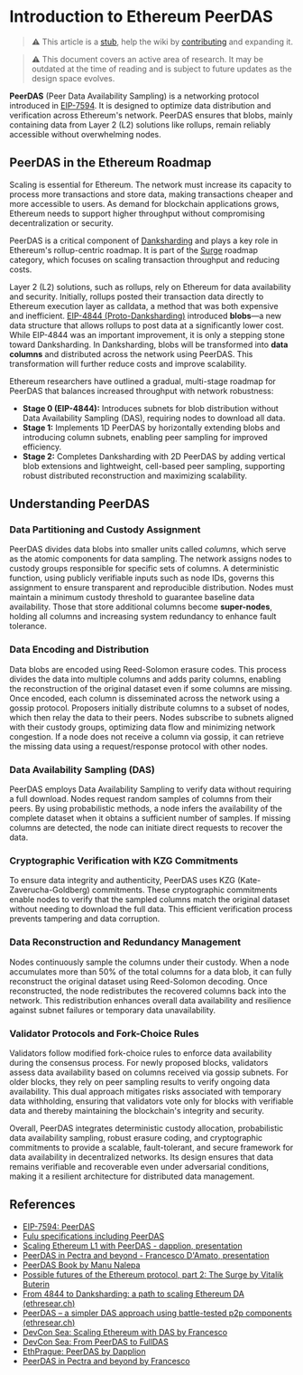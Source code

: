 # Introduction to Ethereum PeerDAS

> :warning: This article is a [stub](https://en.wikipedia.org/wiki/Wikipedia:Stub), help the wiki by [contributing](/contributing.md) and expanding it.

> :warning: This document covers an active area of research. It may be outdated at the time of reading and is subject to future updates as the design space evolves.

**PeerDAS** (Peer Data Availability Sampling) is a networking protocol introduced in [EIP-7594](https://eips.ethereum.org/EIPS/eip-7594). It is designed to optimize data distribution and verification across Ethereum's network. PeerDAS ensures that blobs, mainly containing data from Layer 2 (L2) solutions like rollups, remain reliably accessible without overwhelming nodes.

## PeerDAS in the Ethereum Roadmap

Scaling is essential for Ethereum. The network must increase its capacity to process more transactions and store data, making transactions cheaper and more accessible to users. As demand for blockchain applications grows, Ethereum needs to support higher throughput without compromising decentralization or security.

PeerDAS is a critical component of [Danksharding](https://ethereum.org/en/roadmap/danksharding/) and plays a key role in Ethereum's rollup-centric roadmap. It is part of the [Surge](https://vitalik.eth.limo/general/2024/10/17/futures2.html) roadmap category, which focuses on scaling transaction throughput and reducing costs.

Layer 2 (L2) solutions, such as rollups, rely on Ethereum for data availability and security. Initially, rollups posted their transaction data directly to Ethereum execution layer as calldata, a method that was both expensive and inefficient. [EIP-4844 (Proto-Danksharding)](https://eips.ethereum.org/EIPS/eip-4844) introduced **blobs**—a new data structure that allows rollups to post data at a significantly lower cost. While EIP-4844 was an important improvement, it is only a stepping stone toward Danksharding. In Danksharding, blobs will be transformed into **data columns** and distributed across the network using PeerDAS. This transformation will further reduce costs and improve scalability.

Ethereum researchers have outlined a gradual, multi-stage roadmap for PeerDAS that balances increased throughput with network robustness:

- **Stage 0 (EIP-4844):** Introduces subnets for blob distribution without Data Availability Sampling (DAS), requiring nodes to download all data.
- **Stage 1:** Implements 1D PeerDAS by horizontally extending blobs and introducing column subnets, enabling peer sampling for improved efficiency.
- **Stage 2:** Completes Danksharding with 2D PeerDAS by adding vertical blob extensions and lightweight, cell-based peer sampling, supporting robust distributed reconstruction and maximizing scalability.

## Understanding PeerDAS

### Data Partitioning and Custody Assignment

PeerDAS divides data blobs into smaller units called *columns*, which serve as the atomic components for data sampling. The network assigns nodes to custody groups responsible for specific sets of columns. A deterministic function, using publicly verifiable inputs such as node IDs, governs this assignment to ensure transparent and reproducible distribution. Nodes must maintain a minimum custody threshold to guarantee baseline data availability. Those that store additional columns become **super-nodes**, holding all columns and increasing system redundancy to enhance fault tolerance.

### Data Encoding and Distribution

Data blobs are encoded using Reed-Solomon erasure codes. This process divides the data into multiple columns and adds parity columns, enabling the reconstruction of the original dataset even if some columns are missing. Once encoded, each column is disseminated across the network using a gossip protocol. Proposers initially distribute columns to a subset of nodes, which then relay the data to their peers. Nodes subscribe to subnets aligned with their custody groups, optimizing data flow and minimizing network congestion. If a node does not receive a column via gossip, it can retrieve the missing data using a request/response protocol with other nodes.

### Data Availability Sampling (DAS)

PeerDAS employs Data Availability Sampling to verify data without requiring a full download. Nodes request random samples of columns from their peers. By using probabilistic methods, a node infers the availability of the complete dataset when it obtains a sufficient number of samples. If missing columns are detected, the node can initiate direct requests to recover the data.

### Cryptographic Verification with KZG Commitments

To ensure data integrity and authenticity, PeerDAS uses KZG (Kate-Zaverucha-Goldberg) commitments. These cryptographic commitments enable nodes to verify that the sampled columns match the original dataset without needing to download the full data. This efficient verification process prevents tampering and data corruption.

### Data Reconstruction and Redundancy Management

Nodes continuously sample the columns under their custody. When a node accumulates more than 50% of the total columns for a data blob, it can fully reconstruct the original dataset using Reed-Solomon decoding. Once reconstructed, the node redistributes the recovered columns back into the network. This redistribution enhances overall data availability and resilience against subnet failures or temporary data unavailability.

### Validator Protocols and Fork-Choice Rules

Validators follow modified fork-choice rules to enforce data availability during the consensus process. For newly proposed blocks, validators assess data availability based on columns received via gossip subnets. For older blocks, they rely on peer sampling results to verify ongoing data availability. This dual approach mitigates risks associated with temporary data withholding, ensuring that validators vote only for blocks with verifiable data and thereby maintaining the blockchain's integrity and security.

Overall, PeerDAS integrates deterministic custody allocation, probabilistic data availability sampling, robust erasure coding, and cryptographic commitments to provide a scalable, fault-tolerant, and secure framework for data availability in decentralized networks. Its design ensures that data remains verifiable and recoverable even under adversarial conditions, making it a resilient architecture for distributed data management.

## References

- [EIP-7594: PeerDAS](https://eips.ethereum.org/EIPS/eip-7594)
- [Fulu specifications including PeerDAS](https://github.com/ethereum/consensus-specs/tree/dev/specs/fulu)
- [Scaling Ethereum L1 with PeerDAS - dapplion, presentation](https://www.youtube.com/watch?v=_PW6jFTWLPc)
- [PeerDAS in Pectra and beyond - Francesco D'Amato, presentation](https://www.youtube.com/watch?v=WOdpO1tH_Us)
- [PeerDAS Book by Manu Nalepa](https://hackmd.io/@manunalepa/peerDAS/https%3A%2F%2Fhackmd.io%2F%40manunalepa%2FB1idHCOfke)
- [Possible futures of the Ethereum protocol, part 2: The Surge by Vitalik Buterin](https://vitalik.eth.limo/general/2024/10/17/futures2.html)
- [From 4844 to Danksharding: a path to scaling Ethereum DA (ethresear.ch)](https://ethresear.ch/t/from-4844-to-danksharding-a-path-to-scaling-ethereum-da/18046)
- [PeerDAS – a simpler DAS approach using battle-tested p2p components (ethresear.ch)](https://ethresear.ch/t/peerdas-a-simpler-das-approach-using-battle-tested-p2p-components/16541)
- [DevCon Sea: Scaling Ethereum with DAS by Francesco](https://www.youtube.com/watch?v=toR2UKzE_zA)
- [DevCon Sea: From PeerDAS to FullDAS](https://www.youtube.com/watch?v=Y8VKmyJMAUk&t=9s)
- [EthPrague: PeerDAS by Dapplion](https://www.youtube.com/watch?v=fCIPNxGXmmE&t=43s)
- [PeerDAS in Pectra and beyond by Francesco](https://www.youtube.com/watch?v=WOdpO1tH_Us&t=334s)
